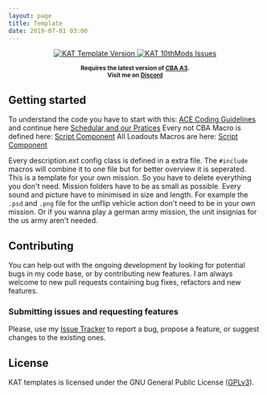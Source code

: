 ```yaml
---
layout: page
title: Template
date: 2019-07-01 03:00
---
```


<p align="center">
    <a href="https://github.com/Katalam/templates/releases/latest">
        <img src="https://img.shields.io/badge/Version-2.0.9-blue.svg?style=flat-square" alt="KAT Template Version">
    </a>
    <a href="https://github.com/Katalam/templates/issues">
        <img src="https://img.shields.io/github/issues-raw/Katalam/templates.svg?style=flat-square&label=Issues" alt="KAT 10thMods Issues">
    </a>
</p>

<p align="center">
    <sup><strong>Requires the latest version of <a href="https://github.com/CBATeam/CBA_A3/releases">CBA A3</a>.<br/>
    Visit me on <a href="https://discord.gg/HbA93HK">Discord</a></strong></sup>
</p>

## Getting started

To understand the code you have to start with this: [ACE Coding Guidelines](https://ace3mod.com/wiki/development/coding-guidelines.html) and continue here [Schedular and our Pratices](https://ace3mod.com/wiki/development/arma-3-scheduler-and-our-practices.html)
Every not CBA Macro is defined here: [Script Component](https://github.com/Katalam/templates/blob/master/kat_template.malden/script_component.hpp)
All Loadouts Macros are here: [Script Component](https://github.com/Katalam/templates/blob/master/kat_template.malden/functions/loadouts/script_component.hpp)

Every description.ext config class is defined in a extra file. The ```#include``` macros will combine it to one file but for better overview it is seperated.
This is a template for your own mission. So you have to delete everything you don't need.
Mission folders have to be as small as possible. Every sound and picture have to minimised in size and length.
For example the ```.psd``` and ```.png``` file for the unflip vehicle action don't need to be in your own mission. Or if you wanna play a german army mission, the unit insignias for the us army aren't needed.

## Contributing

You can help out with the ongoing development by looking for potential bugs in my code base, or by contributing new features. I am always welcome to new pull requests containing bug fixes, refactors and new features.

### Submitting issues and requesting features

Please, use my [Issue Tracker](https://github.com/Katalam/templates/issues) to report a bug, propose a feature, or suggest changes to the existing ones.

## License

KAT templates is licensed under the GNU General Public License ([GPLv3](https://github.com/Katalam/templates/blob/master/LICENSE)).
